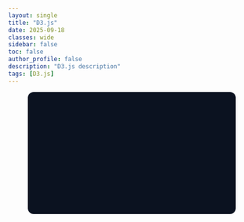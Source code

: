 ```yaml
---
layout: single
title: "D3.js"
date: 2025-09-18
classes: wide
sidebar: false
toc: false
author_profile: false
description: "D3.js description"
tags: [D3.js]
---
```


<style>
  .chart-frame {
    aspect-ratio: 16 / 9;
    background: var(--bg, #0b1220);
    color: var(--ink, #e5e7eb);
    border-radius: 12px;
    padding: 12px;
  }
  #chart, #chart > svg { width:100%; height:100%; display:block; }
</style>

<style>
/* center the built-in page title on wide layout */
.page__title { text-align: center; }
</style>

<div>
  <figure class="chart-frame wide-center-page">
    <div id="chart"></div>
  </figure>
</div>